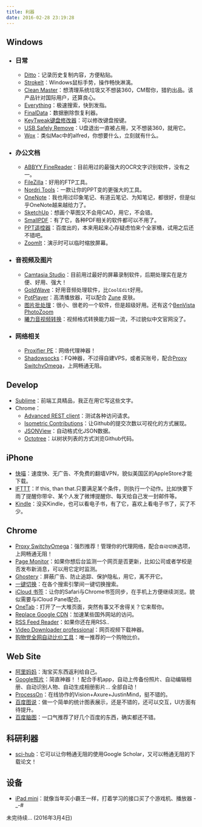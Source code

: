 ```yaml
---
title: 利器
date: 2016-02-28 23:19:28
---
```


## Windows
* ### 日常
	* [Ditto](http://ditto-cp.sourceforge.net/)：记录历史复制内容，方便粘贴。
	* [StrokeIt](http://www.tcbmi.com/strokeit/)：Windows鼠标手势，操作畅快淋漓。
	* [Clean Master](https://www.cmcm.com/en-us/clean-master-for-pc/)：想清理系统垃圾又不想装360，CM帮你，猎豹出品。该产品针对国际用户，还算良心。
	* [Everything](https://www.voidtools.com/)：极速搜索，快到发指。
	* [FinalData](http://www.ihacksoft.com/finaldata-enterprise-3.html)：数据删除恢复利器。
	* [KeyTweak键盘修改器](http://keytweak.en.softonic.com/)：可以修改键盘按键。
	* [USB Safely Remove](http://safelyremove.com/index.htm)：U盘退出一直被占用，又不想装360，就用它。
	* [Wox](http://www.getwox.com/)：类似Mac中的alfred，你想要什么，立刻就有什么。
* ### 办公文档
	* [ABBYY FineReader](http://www.abbyychina.com/)：目前用过的最强大的OCR文字识别软件，没有之一。		
	* [FileZilla](https://filezilla-project.org/)：好用的FTP工具。
	* [Nordri Tools](http://www.nordritools.com/)：一款让你的PPT变的更强大的工具。
	* [OneNote](https://www.onenote.com/)：我也用过印象笔记、有道云笔记、为知笔记，都很好，但是似乎OneNote越来越给力了。
	* [SketchUp](https://www.sketchup.com/zh-CN)：想画个草图又不会用CAD，用它，不会错。
	* [SmallPDF](http://smallpdf.com/)：有了它，各种PDF相关的软件都可以不用了。
	* [PPT遥控器](http://ppt.baidu.com/)：百度出的，本来用起来心存疑虑怕来个全家桶，试用之后还不错吧。
	* [ZoomIt](http://zoomit.en.softonic.com/)：演示时可以临时缩放屏幕。
* ### 音视频及图片
	* [Camtasia Studio](https://www.techsmith.com/camtasia.html)：目前用过最好的屏幕录制软件，后期处理实在是方便、好用、强大！
	* [GoldWave](https://www.goldwave.com/)：好用音频处理软件，比`CoolEdit`好用。
	* [PotPlayer](https://potplayer.daum.net/)：高清播放器，可以配合 [Zune](http://7xlak7.com1.z0.glb.clouddn.com/blog%2Fimages%2Fliqi%2FZune.dsf) 皮肤。
	* [图片批处理](http://7xlak7.com1.z0.glb.clouddn.com/blog%2Fimages%2Fliqi%2Fsignpics.exe)：很小、很老的一个软件，但是超级好用。还有这个[BenVista PhotoZoom](http://www.portablesoft.org/photozoom-pro/)
	* [曦力音视频转换](http://www.xilisoft.com/)：视频格式转换能力超一流，不过貌似中文官网没了。
* ### 网络相关
	* [Proxifier PE](https://www.proxifier.com/)：网络代理神器！			
	* [Shadowsocks](https://github.com/shadowsocks/shadowsocks-windows/releases)：FQ神器，不过得自建VPS，或者买账号，配合[Proxy SwitchyOmega](https://chrome.google.com/webstore/detail/proxy-switchyomega/padekgcemlokbadohgkifijomclgjgif)，上网畅通无阻。


## Develop
* [Sublime](https://www.sublimetext.com/)：前端工具精品，我正在用它写这些文字。
* Chrome：
	* [Advanced REST client](https://chrome.google.com/webstore/detail/advanced-rest-client/hgmloofddffdnphfgcellkdfbfbjeloo)：测试各种访问请求。
	* [Isometric Contributions](https://chrome.google.com/webstore/detail/isometric-contributions/mjoedlfflcchnleknnceiplgaeoegien)：让Github的提交次数以可视化的方式展现。
	* [JSONView](https://chrome.google.com/webstore/detail/jsonview/chklaanhfefbnpoihckbnefhakgolnmc)：自动格式化JSON数据。
	* [Octotree](https://chrome.google.com/webstore/detail/octotree/bkhaagjahfmjljalopjnoealnfndnagc)：以树状列表的方式浏览Github代码。


## iPhone
* [快喵](https://itunes.apple.com/us/app/kuai-miao-jia-su-qivpn-mian/id1009096479?mt=8)：速度快、无广告、不免费的翻墙VPN，貌似美国区的AppleStore才能下载。
* [IFTTT](https://ifttt.com/)：If this, than that.只要满足某个条件，则执行一个动作。比如快要下雨了提醒你带伞、某个人发了微博提醒你、每天给自己发一封邮件等。
* [Kindle](https://itunes.apple.com/us/app/kindle-read-books-ebooks-magazines/id302584613?mt=8)：没买Kindle，也可以看电子书，有了它，喜欢上看电子书了，买了不少。


## Chrome 
* [Proxy SwitchyOmega](https://chrome.google.com/webstore/detail/proxy-switchyomega/padekgcemlokbadohgkifijomclgjgif)：强烈推荐！管理你的代理网络，配合`自动切换`选项，上网畅通无阻！
* [Page Monitor](https://chrome.google.com/webstore/detail/page-monitor/ogeebjpdeabhncjpfhgdibjajcajepgg)：如果你想后台监测一个网页是否更新，比如公司或者学校是否发布新消息，可以用它定时监测。
* [Ghostery](https://chrome.google.com/webstore/detail/ghostery/mlomiejdfkolichcflejclcbmpeaniij)：屏蔽广告、防止追踪、保护隐私，用它，离不开它。
* [一键切换](https://chrome.google.com/webstore/detail/一键切换/fknieppmhfgnjilnkdeoegocjkijpbfh)：在各个搜索引擎间一键切换搜索。
* [iCloud 书签](https://chrome.google.com/webstore/detail/icloud-bookmarks/fkepacicchenbjecpbpbclokcabebhah)：让你的Safari与Chrome书签同步，在手机上方便继续浏览。貌似需要与iCloud Panel配合。
* [OneTab](https://chrome.google.com/webstore/detail/onetab/chphlpgkkbolifaimnlloiipkdnihall)：打开了一大堆页面，突然有事又不舍得关？它来帮你。
* [Replace Google CDN](https://chrome.google.com/webstore/detail/replace-google-cdn/kpampjmfiopfpkkepbllemkibefkiice)：加速某些国外网站的访问。
* [RSS Feed Reader](https://chrome.google.com/webstore/detail/rss-feed-reader/pnjaodmkngahhkoihejjehlcdlnohgmp)：如果你还在用RSS..
* [Video Downloader professional](https://chrome.google.com/webstore/detail/video-downloader-professi/elicpjhcidhpjomhibiffojpinpmmpil)：网页视频下载神器。
* [购物党全网自动比价工具](https://chrome.google.com/webstore/detail/购物党全网自动比价工具：淘宝京东美亚日亚比价、18/jgphnjokjhjlcnnajmfjlacjnjkhleah)：唯一推荐的一个购物比价。


## Web Site 
* [阿里妈妈](http://www.alimama.com/)：淘宝买东西返利给自己。
* [Google照片](https://photos.google.com/)：简直神器！！配合手机app，自动上传备份照片、自动编辑相册、自动识别人物、自动生成相册影片... 全部自动！
* [ProcessOn](https://www.processon.com)：在线协作的Vision+Axure+JustinMind，挺不错的。
* [百度图说](http://tushuo.baidu.com/)：做一个简单的统计图表展示，还是不错的，还可以交互，UI方面有待提升。
* [百度脑图](http://naotu.baidu.com/)：一口气推荐了好几个百度的东西，确实都还不错。


## 科研利器
* [sci-hub](http://sci-hub.io/)：它可以让你畅通无阻的使用Google Scholar，又可以畅通无阻的下载论文！


## 设备
* [iPad mini](http://www.apple.com/cn/ipad/)：就像当年买小霸王一样，打着学习的接口买了个游戏机、播放器 -_-#


未完待续...
(2016年3月4日)